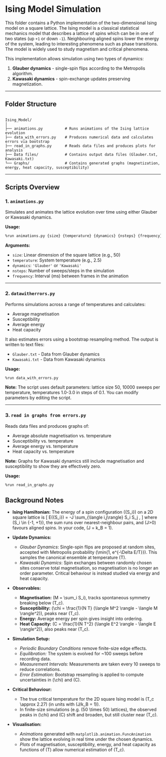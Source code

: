 # Ising Model Simulation

This folder contains a Python implementation of the two-dimensional Ising model on a square lattice. The Ising model is a classical statistical mechanics model that describes a lattice of spins which can be in one of two states (up `+1` or down `-1`). Neighbouring aligned spins lower the energy of the system, leading to interesting phenomena such as phase transitions. The model is widely used to study magnetism and critical phenomena.

This implementation allows simulation using two types of dynamics:

1. **Glauber dynamics** - single-spin flips according to the Metropolis algorithm.
2. **Kawasaki dynamics** - spin-exchange updates preserving magnetization.

---

## Folder Structure

```

Ising_Model/
│
├── animations.py          # Runs animations of the Ising lattice evolution
├── data_with_errors.py    # Produces numerical data and calculates errors via bootstrap
├── read_in_graphs.py      # Reads data files and produces plots for analysis
├── Data files/            # Contains output data files (Glauber.txt, Kawasaki.txt)
└── Graphs/                # Contains generated graphs (magnetization, energy, heat capacity, susceptibility)

````

---

## Scripts Overview

### 1. `animations.py`
Simulates and animates the lattice evolution over time using either Glauber or Kawasaki dynamics.

**Usage:**

```bash
%run animations.py {size} {temperature} {dynamics} {nsteps} {frequency}
````

**Arguments:**

* `size`: Linear dimension of the square lattice (e.g., 50)
* `temperature`: System temperature (e.g., 2.5)
* `dynamics`: `'Glauber'` or `'Kawasaki'`
* `nsteps`: Number of sweeps/steps in the simulation
* `frequency`: Interval (ms) between frames in the animation

---

### 2. `datawitherrors.py`

Performs simulations across a range of temperatures and calculates:

* Average magnetisation
* Susceptibility
* Average energy
* Heat capacity

It also estimates errors using a bootstrap resampling method. The output is written to text files:

* `Glauber.txt` - Data from Glauber dynamics
* `Kawasaki.txt` - Data from Kawasaki dynamics

**Usage:**

```bash
%run data_with_errors.py
```

**Note:** The script uses default parameters: lattice size 50, 10000 sweeps per temperature, temperatures 1.0-3.0 in steps of 0.1. You can modify parameters by editing the script.

---

### 3. `read in graphs from errors.py`

Reads data files and produces graphs of:

* Average absolute magnetisation vs. temperature
* Susceptibility vs. temperature
* Average energy vs. temperature
* Heat capacity vs. temperature

**Note:** Graphs for Kawasaki dynamics still include magnetisation and susceptibility to show they are effectively zero.

**Usage:**

```bash
%run read_in_graphs.py
```

## Background Notes

* **Ising Hamiltonian:** The energy of a spin configuration ({S_i}) on a 2D square lattice is
  [
  E({S_i}) = -J \sum_{\langle i,j\rangle} S_i S_j ,
  ]
  where (S_i \in {-1, +1}), the sum runs over nearest-neighbour pairs, and (J>0) favours aligned spins. In your code, (J = k_B = 1).

* **Update Dynamics:**

  * *Glauber Dynamics*: Single-spin flips are proposed at random sites, accepted with Metropolis probability (\min{1, e^{-\Delta E/T}}). This samples the canonical ensemble at temperature (T).
  * *Kawasaki Dynamics*: Spin exchanges between randomly chosen sites conserve total magnetisation, so magnetisation is no longer an order parameter. Critical behaviour is instead studied via energy and heat capacity.

* **Observables:**

  * **Magnetisation:** (M = \sum_i S_i), tracks spontaneous symmetry breaking below (T_c).
  * **Susceptibility:** (\chi = \frac{1}{N T} (\langle M^2 \rangle - \langle M \rangle^2)), peaks near (T_c).
  * **Energy:** Average energy per spin gives insight into ordering.
  * **Heat Capacity:** (C = \frac{1}{N T^2} (\langle E^2 \rangle - \langle E \rangle^2)), also peaks near (T_c).

* **Simulation Setup:**

  * *Periodic Boundary Conditions* remove finite-size edge effects.
  * *Equilibration:* The system is evolved for ~100 sweeps before recording data.
  * *Measurement Intervals:* Measurements are taken every 10 sweeps to reduce correlations.
  * *Error Estimation:* Bootstrap resampling is applied to compute uncertainties in (\chi) and (C).

* **Critical Behaviour:**

  * The true critical temperature for the 2D square Ising model is (T_c \approx 2.27) (in units with (J/k_B = 1)).
  * In finite-size simulations (e.g. (50 \times 50) lattices), the observed peaks in (\chi) and (C) shift and broaden, but still cluster near (T_c).

* **Visualisation:**

  * *Animations* generated with `matplotlib.animation.FuncAnimation` show the lattice evolving in real time under the chosen dynamics.
  * *Plots* of magnetisation, susceptibility, energy, and heat capacity as functions of (T) allow numerical estimation of (T_c).



